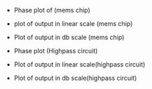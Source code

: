- Phase plot of (mems chip)
 
- plot of output in linear scale (mems chip)
  
- Plot of output in db scale (mems chip)
 
- Phase plot (Highpass circuit)
 
- Plot of output in linear scale(highpass circuit)
 
- Plot of output in db scale(highpass circuit)
 



